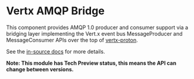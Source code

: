 # Vertx AMQP Bridge

This component provides AMQP 1.0 producer and consumer support via a bridging layer implementing the Vert.x event bus
MessageProducer and MessageConsumer APIs over the top of [vertx-proton](https://github.com/vert-x3/vertx-proton).

See the [in-source docs](src/main/asciidoc/java/index.adoc) for more details.

**Note: This module has Tech Preview status, this means the API can change between versions.**